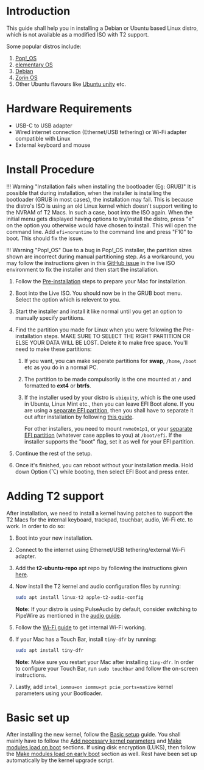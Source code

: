 # Introduction

This guide shall help you in installing a Debian or Ubuntu based Linux distro, which is not available as a modified ISO with T2 support.

Some popular distros include:

1. [Pop!_OS](https://pop.system76.com/)
2. [elementary OS](https://elementary.io/)
3. [Debian](https://www.debian.org/)
4. [Zorin OS](https://zorin.com/)
5. Other Ubuntu flavours like [Ubuntu unity](https://ubuntuunity.org/) etc.

# Hardware Requirements

* USB-C to USB adapter
* Wired internet connection (Ethernet/USB tethering) or Wi-Fi adapter compatible with Linux
* External keyboard and mouse

# Install Procedure

!!! Warning "Installation fails when installing the bootloader (Eg: GRUB)"
    It is possible that during installation, when the installer is installing the bootloader (GRUB in most cases), the installation may fail. This is because the distro's ISO is using an old Linux kernel which doesn't support writing to the NVRAM of T2 Macs. In such a case, boot into the ISO again. When the initial menu gets displayed having options to try/install the distro, press "e" on the option you otherwise would have chosen to install. This will open the command line. Add `efi=noruntime` to the command line and press "F10" to boot. This should fix the issue.

!!! Warning "Pop!_OS"
    Due to a bug in Pop!_OS installer, the partition sizes shown are incorrect during manual partitioning step. As a workaround, you may follow the instructions given in this [GitHub issue](https://github.com/elementary/installer/issues/620#issuecomment-1456149153) in the live ISO environment to fix the installer and then start the installation.

1. Follow the [Pre-installation](https://wiki.t2linux.org/guides/preinstall) steps to prepare your Mac for installation.
2. Boot into the Live ISO. You should now be in the GRUB boot menu. Select the option which is relevent to you.
3. Start the installer and install it like normal until you get an option to manually specify partitions.
4. Find the partition you made for Linux when you were following the Pre-installation steps. MAKE SURE TO SELECT THE RIGHT PARTITION OR ELSE YOUR DATA WILL BE LOST. Delete it to make free space. You'll need to make these partitions:

    1. If you want, you can make seperate partitions for **swap**, `/home`, `/boot` etc as you do in a normal PC.

    2. The partition to be made compulsorily is the one mounted at `/` and formatted to **ext4** or **btrfs**.

    3. If the installer used by your distro is `ubiquity`, which is the one used in Ubuntu, Linux Mint etc., then you can leave EFI Boot alone. If you are using a [separate EFI partition](https://wiki.t2linux.org/guides/windows/#using-seperate-efi-partitions), then you shall have to separate it out after installation by following [this guide](https://wiki.t2linux.org/guides/windows/#seperate-the-efi-partition-after-linux-is-installed).
  
        For other installers, you need to mount `nvme0n1p1`, or your [separate EFI partition](https://wiki.t2linux.org/guides/windows/#using-seperate-efi-partitions) (whatever case applies to you) at `/boot/efi`. If the installer supports the "boot" flag, set it as well for your EFI partition.

5. Continue the rest of the setup.
6. Once it's finished, you can reboot without your installation media. Hold down Option (⌥) while booting, then select EFI Boot and press enter.

# Adding T2 support

After installation, we need to install a kernel having patches to support the T2 Macs for the internal keyboard, trackpad, touchbar, audio, Wi-Fi etc. to work. In order to do so:

1. Boot into your new installation.

2. Connect to the internet using Ethernet/USB tethering/external Wi-Fi adapter.

3. Add the **t2-ubuntu-repo** apt repo by following the instructions given [here](https://github.com/AdityaGarg8/t2-ubuntu-repo?tab=readme-ov-file#apt-repository-for-t2-macs).

4. Now install the T2 kernel and audio configuration files by running:
  
    ```bash
    sudo apt install linux-t2 apple-t2-audio-config
    ```
  
    **Note:** If your distro is using PulseAudio by default, consider switching to PipeWire as mentioned in the [audio guide](https://wiki.t2linux.org/guides/audio-config/#audio-configuration-files).

5. Follow the [Wi-Fi guide](https://wiki.t2linux.org/guides/wifi-bluetooth/) to get internal Wi-Fi working.

6. If your Mac has a Touch Bar, install `tiny-dfr` by running:
  
    ```bash
    sudo apt install tiny-dfr
    ```
  
    **Note:** Make sure you restart your Mac after installing `tiny-dfr`. In order to configure your Touch Bar, run `sudo touchbar` and follow the on-screen instructions.

7. Lastly, add `intel_iommu=on iommu=pt pcie_ports=native` kernel parameters using your Bootloader.

# Basic set up

After installing the new kernel, follow the [Basic setup](https://wiki.t2linux.org/guides/postinstall/) guide. You shall mainly have to follow the [Add necessary kernel parameters](https://wiki.t2linux.org/guides/postinstall/#add-necessary-kernel-paramaters) and [Make modules load on boot](https://wiki.t2linux.org/guides/postinstall/#make-modules-load-on-boot) sections. If using disk encryption (LUKS), then follow the [Make modules load on early boot](https://wiki.t2linux.org/guides/postinstall/#make-modules-load-on-early-boot) section as well. Rest have been set up automatically by the kernel upgrade script.
